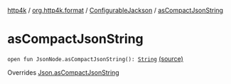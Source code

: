 [http4k](../../index.md) / [org.http4k.format](../index.md) / [ConfigurableJackson](index.md) / [asCompactJsonString](./as-compact-json-string.md)

# asCompactJsonString

`open fun JsonNode.asCompactJsonString(): `[`String`](https://kotlinlang.org/api/latest/jvm/stdlib/kotlin/-string/index.html) [(source)](https://github.com/http4k/http4k/blob/master/http4k-format-jackson/src/main/kotlin/org/http4k/format/Jackson.kt#L70)

Overrides [Json.asCompactJsonString](../-json/as-compact-json-string.md)

